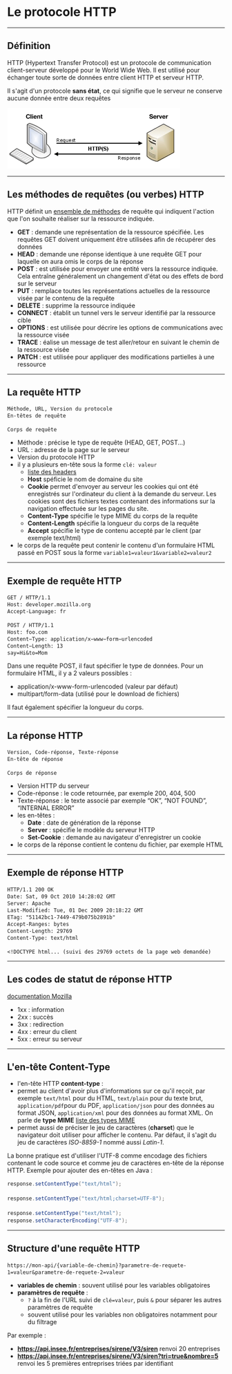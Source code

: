 # Le protocole HTTP

----

## Définition

HTTP (Hypertext Transfer Protocol) est un protocole de communication client-serveur développé pour le World Wide Web. Il est utilisé pour échanger toute sorte de données entre client HTTP et serveur HTTP.

Il s'agit d'un protocole **sans état**, ce qui signifie que le serveur ne conserve aucune donnée entre deux requêtes

![Schéma illustrant les échanges entre le client et le serveur](./images/client-serveur.png "Schéma illustrant les échanges entre le client et le serveur")

----

## Les méthodes de requêtes (ou verbes) HTTP

HTTP définit un [ensemble de méthodes](https://developer.mozilla.org/fr/docs/Web/HTTP/M%C3%A9thode) de requête qui indiquent l'action que l'on souhaite réaliser sur la ressource indiquée.

- **GET** : demande une représentation de la ressource spécifiée. Les requêtes GET doivent uniquement être utilisées afin de récupérer des données
- **HEAD** : demande une réponse identique à une requête GET pour laquelle on aura omis le corps de la réponse
- **POST** : est utilisée pour envoyer une entité vers la ressource indiquée. Cela  entraîne généralement un changement d'état ou des effets de bord sur le serveur
- **PUT** : remplace toutes les représentations actuelles de la ressource visée par le contenu de la requête
- **DELETE** : supprime la ressource indiquée
- **CONNECT** : établit un tunnel vers le serveur identifié par la ressource cible
- **OPTIONS** : est utilisée pour décrire les options de communications avec la ressource visée
- **TRACE** : éalise un message de test aller/retour en suivant le chemin de la ressource visée
- **PATCH** : est utilisée pour appliquer des modifications partielles à une ressource

----

## La requête HTTP

```http
Méthode, URL, Version du protocole
En-têtes de requête

Corps de requête
```

- Méthode : précise le type de requête (HEAD, GET, POST...)
- URL : adresse de la page sur le serveur
- Version du protocole HTTP
- il y a plusieurs en-tête sous la forme `clé: valeur` 
    - [liste des headers](https://developer.mozilla.org/fr/docs/Web/HTTP/Headers)
    - **Host** spéficie le nom de domaine du site
    - **Cookie** permet d'envoyer au serveur les cookies qui ont été enregistrés sur l'ordinateur du client à la demande du serveur. Les cookies sont des fichiers textes contenant des informations sur la navigation effectuée sur les pages du site.
    - **Content-Type** spécifie le type MIME du corps de la requête
    - **Content-Length** spécifie la longueur du corps de la requête
    - **Accept** spécifie le type de contenu accepté par le client (par exemple text/html)
- le corps de la requête peut contenir le contenu d'un formulaire HTML passé en POST sous la forme `variable1=valeur1&variable2=valeur2`

----

## Exemple de requête HTTP

```http
GET / HTTP/1.1
Host: developer.mozilla.org
Accept-Language: fr

POST / HTTP/1.1
Host: foo.com
Content−Type: application/x−www−form−urlencoded
Content−Length: 13
say=Hi&to=Mom
```

Dans une requête POST, il faut spécifier le type de données. Pour un formulaire HTML, il y a 2 valeurs possibles :
- application/x-www-form-urlencoded (valeur par défaut)
- multipart/form-data (utilisé pour le download de fichiers)

Il faut également spécifier la longueur du corps.

----

## La réponse HTTP

```http
Version, Code-réponse, Texte-réponse
En-tête de réponse

Corps de réponse
```
- Version HTTP du serveur
- Code-réponse : le code retournée, par exemple 200, 404, 500
- Texte-réponse : le texte associé par exemple “OK”, “NOT FOUND”, “INTERNAL ERROR”
- les en-têtes :
    - **Date** : date de génération de la réponse
    - **Server** : spécifie le modèle du serveur HTTP
    - **Set-Cookie** : demande au navigateur d'enregistrer un cookie
- le corps de la réponse contient le contenu du fichier, par exemple HTML

----

## Exemple de réponse HTTP

```http
HTTP/1.1 200 OK
Date: Sat, 09 Oct 2010 14:28:02 GMT
Server: Apache
Last-Modified: Tue, 01 Dec 2009 20:18:22 GMT
ETag: "51142bc1-7449-479b075b2891b"
Accept-Ranges: bytes
Content-Length: 29769
Content-Type: text/html

<!DOCTYPE html... (suivi des 29769 octets de la page web demandée)
```

----

## Les codes de statut de réponse HTTP

[documentation Mozilla](https://developer.mozilla.org/fr/docs/Web/HTTP/Status)
- 1xx : information
- 2xx : succès
- 3xx : redirection
- 4xx : erreur du client
- 5xx : erreur su serveur

----

## L'en-tête Content-Type

- l'en-tête HTTP **content-type** :
- permet au client d'avoir plus d'informations sur ce qu'il reçoit, par exemple `text/html` pour du HTML, `text/plain` pour du texte brut, `application/pdf`pour du PDF, `application/json` pour des données au format JSON, `application/xml` pour des données au format XML. On parle de **type MIME** [liste des types MIME](https://developer.mozilla.org/fr/docs/Web/HTTP/Basics_of_HTTP/MIME_types/Complete_list_of_MIME_types)
- permet aussi de préciser le jeu de caractères (**charset**) que le navigateur doit utiliser pour afficher le contenu. Par défaut, il s'agit du jeu de caractères *ISO-8859-1* nommé aussi *Latin-1*.

La bonne pratique est d'utiliser l'UTF-8 comme encodage des fichiers contenant le code source et comme jeu de caractères en-tête de la réponse HTTP. Exemple pour ajouter des en-têtes en Java :
```java
response.setContentType("text/html");

response.setContentType("text/html;charset=UTF-8");

response.setContentType("text/html");
response.setCharacterEncoding("UTF-8");
```

----

## Structure d'une requête HTTP

```http
https://mon-api/{variable-de-chemin}?parametre-de-requete-1=valeur&parametre-de-requete-2=valeur
```
- **variables de chemin** : souvent utilisé pour les variables obligatoires
- **paramètres de requête** :
    - `?` à la fin de l'URL suivi de `clé=valeur`, puis `&` pour séparer les autres paramètres de requête
    - souvent utilisé pour les variables non obligatoires notamment pour du filtrage

Par exemple :
- **https://api.insee.fr/entreprises/sirene/V3/siren** renvoi 20 entreprises
- **https://api.insee.fr/entreprises/sirene/V3/siren?tri=true&nombre=5** renvoi les 5 premières entreprises triées par identifiant